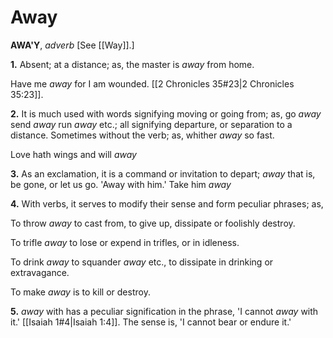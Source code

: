 # Away

**AWA'Y**, _adverb_ \[See [[Way]].\]

**1.** Absent; at a distance; as, the master is _away_ from home.

Have me _away_ for I am wounded. [[2 Chronicles 35#23|2 Chronicles 35:23]].

**2.** It is much used with words signifying moving or going from; as, go _away_ send _away_ run _away_ etc.; all signifying departure, or separation to a distance. Sometimes without the verb; as, whither _away_ so fast.

Love hath wings and will _away_

**3.** As an exclamation, it is a command or invitation to depart; _away_ that is, be gone, or let us go. 'Away with him.' Take him _away_

**4.** With verbs, it serves to modify their sense and form peculiar phrases; as,

To throw _away_ to cast from, to give up, dissipate or foolishly destroy.

To trifle _away_ to lose or expend in trifles, or in idleness.

To drink _away_ to squander _away_ etc., to dissipate in drinking or extravagance.

To make _away_ is to kill or destroy.

**5.** _away_ with has a peculiar signification in the phrase, 'I cannot _away_ with it.' [[Isaiah 1#4|Isaiah 1:4]]. The sense is, 'I cannot bear or endure it.'